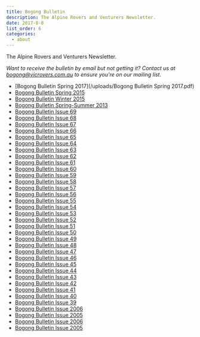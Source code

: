 ```yaml
---
title: Bogong Bulletin
description: The Alpine Rovers and Venturers Newsletter.
date: 2017-8-8
list_order: 6
categories:
  - about
---
```


The Alpine Rovers and Venturers Newsletter.

*Want to receive the bulletin by email but not getting it? Contact us at
[bogong@vicrovers.com.au](mailto:bogong@vicrovers.com.au) to ensure you're on
our mailing list.*

- [Bogong Bulletin Spring 2017](/uploads/Bogong Bulletin Spring 2017.pdf)
- [Bogong Bulletin Spring 2015](/uploads/Bogong-Bulletin-Spring-2015.pdf)
- [Bogong Bulletin Winter 2015](/uploads/Bogong-Bulletin-Winter-2015.pdf)
- [Bogong Bulletin Spring-Summer 2013](/uploads/BulletinSpringSummer2013.pdf)
- [Bogong Bulletin Issue 69](/uploads/bogongBulletinIssue69.pdf)
- [Bogong Bulletin Issue 68](/uploads/bogongBulletinIssue68.pdf)
- [Bogong Bulletin Issue 67](/uploads/bogongBulletinIssue67.pdf)
- [Bogong Bulletin Issue 66](/uploads/bogongBulletinIssue66.pdf)
- [Bogong Bulletin Issue 65](/uploads/bogongBulletinIssue65.pdf)
- [Bogong Bulletin Issue 64](/uploads/bogongBulletinIssue64.pdf)
- [Bogong Bulletin Issue 63](/uploads/bogongBulletinIssue63.pdf)
- [Bogong Bulletin Issue 62](/uploads/bogongBulletinIssue62.pdf)
- [Bogong Bulletin Issue 61](/uploads/bogongBulletinIssue61.pdf)
- [Bogong Bulletin Issue 60](/uploads/bogongBulletinIssue60.pdf)
- [Bogong Bulletin Issue 59](/uploads/bogongBulletinIssue59.pdf)
- [Bogong Bulletin Issue 58](/uploads/bogongBulletinIssue58.pdf)
- [Bogong Bulletin Issue 57](/uploads/bogongBulletinIssue57.pdf)
- [Bogong Bulletin Issue 56](/uploads/bogongBulletinIssue56.pdf)
- [Bogong Bulletin Issue 55](/uploads/bogongBulletinIssue55.pdf)
- [Bogong Bulletin Issue 54](/uploads/bogongBulletinIssue54.pdf)
- [Bogong Bulletin Issue 53](/uploads/bogongBulletinIssue53.pdf)
- [Bogong Bulletin Issue 52](/uploads/bogongBulletinIssue52.pdf)
- [Bogong Bulletin Issue 51](/uploads/bogongBulletinIssue51.pdf)
- [Bogong Bulletin Issue 50](/uploads/bogongBulletinIssue50.pdf)
- [Bogong Bulletin Issue 49](/uploads/bogongBulletinIssue49.pdf)
- [Bogong Bulletin Issue 48](/uploads/bogongBulletinIssue48.pdf)
- [Bogong Bulletin Issue 47](/uploads/bogongBulletinIssue47.pdf)
- [Bogong Bulletin Issue 46](/uploads/bogongBulletinIssue46.pdf)
- [Bogong Bulletin Issue 45](/uploads/bogongBulletinIssue45.pdf)
- [Bogong Bulletin Issue 44](/uploads/bogongBulletinIssue44.pdf)
- [Bogong Bulletin Issue 43](/uploads/bogongBulletinIssue43.pdf)
- [Bogong Bulletin Issue 42](/uploads/bogongBulletinIssue42.pdf)
- [Bogong Bulletin Issue 41](/uploads/bogongBulletinIssue41.pdf)
- [Bogong Bulletin Issue 40](/uploads/bogongBulletinIssue40.pdf)
- [Bogong Bulletin Issue 39](/uploads/bogongBulletinIssue39.pdf)
- [Bogong Bulletin Issue 2006](/uploads/bogongUpdateIssueWinter2006.pdf)
- [Bogong Bulletin Issue 2005](/uploads/bogongUpdateIssueSummer2005.pdf)
- [Bogong Bulletin Issue 2006](/uploads/bogongUpdateIssueAutumn2006.pdf)
- [Bogong Bulletin Issue 2005](/uploads/bogongUpdateIssueAutumn2005.pdf)
